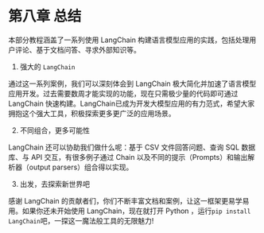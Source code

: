 # 第八章 总结

本部分教程涵盖了一系列使用 LangChain 构建语言模型应用的实践，包括处理用户评论、基于文档问答、寻求外部知识等。

1. 强大的 `LangChain`

通过这一系列案例，我们可以深刻体会到 LangChain 极大简化并加速了语言模型应用开发。过去需要数周才能实现的功能，现在只需极少量的代码即可通过 LangChain 快速构建。LangChain已成为开发大模型应用的有力范式，希望大家拥抱这个强大工具，积极探索更多更广泛的应用场景。

2. 不同组合，更多可能性

LangChain 还可以协助我们做什么呢：基于 CSV 文件回答问题、查询 SQL 数据库、与 API 交互，有很多例子通过 Chain 以及不同的提示（Prompts）和输出解析器（output parsers）组合得以实现。

3. 出发，去探索新世界吧

感谢 LangChain 的贡献者们，你们不断丰富文档和案例，让这一框架更易学易用。如果你还未开始使用 LangChain，现在就打开 Python ，运行`pip install LangChain`吧，一探这一魔法般工具的无限魅力!
